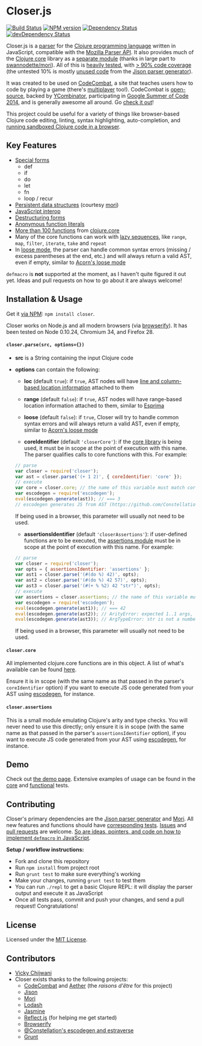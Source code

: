 Closer.js
=========

[![Build Status](https://travis-ci.org/vickychijwani/closer.js.svg?branch=master)](https://travis-ci.org/vickychijwani/closer.js)
[![NPM version](https://badge.fury.io/js/closer.svg)](http://badge.fury.io/js/closer)
[![Dependency Status](https://david-dm.org/vickychijwani/closer.js.svg)](https://david-dm.org/vickychijwani/closer.js)
[![devDependency Status](https://david-dm.org/vickychijwani/closer.js/dev-status.svg)](https://david-dm.org/vickychijwani/closer.js#info=devDependencies)


Closer.js is a [parser](src/grammar.y) for the [Clojure programming language](http://clojure.org/) written in JavaScript, compatible with the [Mozilla Parser API](https://developer.mozilla.org/en-US/docs/SpiderMonkey/Parser_API). It also provides much of the [Clojure core](http://clojuredocs.org/quickref/clojure%20core) library as a [separate module](src/closer-core.coffee) (thanks in large part to [swannodette/mori](http://swannodette.github.io/mori/)). All of this is [heavily tested](http://vickychijwani.github.io/closer.js/spec_runner.html), with [> 90% code coverage](http://vickychijwani.github.io/closer.js/coverage/src/index.html) (the untested 10% is mostly [unused code](http://vickychijwani.github.io/closer.js/coverage/src/parser.js.html) from the [Jison parser generator](http://zaach.github.io/jison/)).

It was created to be used on [CodeCombat](http://codecombat.com), a site that teaches users how to code by playing a game (there's [multiplayer](http://blog.codecombat.com/multiplayer-programming-tournament) too!). CodeCombat is [open-source](https://github.com/codecombat/codecombat), backed by [YCombinator](http://blog.codecombat.com/codecombat-in-y-combinator), participating in [Google Summer of Code 2014](https://www.google-melange.com/gsoc/org2/google/gsoc2014/codecombat), and is generally awesome all around. Go [check it out](http://codecombat.com)!

This project could be useful for a variety of things like browser-based Clojure code editing, linting, syntax highlighting, auto-completion, and [running sandboxed Clojure code in a browser](https://github.com/codecombat/aether).


Key Features
------------

 - [Special forms](http://vickychijwani.github.io/closer.js/spec_runner.html?spec=Closer%20parser)
   - def
   - if
   - do
   - let
   - fn
   - loop / recur
 - [Persistent data structures](http://vickychijwani.github.io/closer.js/spec_runner.html?spec=Closer%20parser) (courtesy [mori](http://swannodette.github.io/mori/))
 - [JavaScript interop](http://vickychijwani.github.io/closer.js/spec_runner.html?spec=Closer%20parser%20JavaScript%20interop)
 - [Destructuring forms](http://vickychijwani.github.io/closer.js/spec_runner.html?spec=Closer%20parser%20Destructuring%20forms)
 - [Anonymous function literals](http://vickychijwani.github.io/closer.js/spec_runner.html?spec=Closer%20parser%20Functions%20parses%20anonymous%20function%20literals.)
 - [More than 100 functions](http://vickychijwani.github.io/closer.js/spec_runner.html?spec=Closer%20core%20library) from [clojure.core](http://jafingerhut.github.io/cheatsheet-clj-1.3/cheatsheet-use-title-attribute-cdocs-summary.html)
 - Many of the core functions can work with [lazy sequences](http://clojure.org/sequences), like `range`, `map`, `filter`, `iterate`, `take` and `repeat`
 - In [loose mode](http://vickychijwani.github.io/closer.js/spec_runner.html?spec=Closer%20parser%20Loose%20mode), the parser can handle common syntax errors (missing / excess parentheses at the end, etc.) and will always return a valid AST, even if empty, similar to [Acorn's loose mode](https://github.com/marijnh/acorn#acorn_loosejs)

`defmacro` is __not__ supported at the moment, as I haven't quite figured it out yet. Ideas and pull requests on how to go about it are always welcome!


Installation & Usage
--------------------

Get it [via NPM](http://npm.im/closer): `npm install closer`.

Closer works on Node.js and all modern browsers (via [browserify](http://browserify.org/)). It has been tested on Node 0.10.24, Chromium 34, and Firefox 28.


#### `closer.parse(src, options={})`

 - __src__ is a String containing the input Clojure code

 - __options__ can contain the following:

   - __loc__ (default `true`): if `true`, AST nodes will have [line and column-based location information](https://developer.mozilla.org/en-US/docs/Mozilla/Projects/SpiderMonkey/Parser_API#Node_objects) attached to them

   - __range__ (default `false`): if `true`, AST nodes will have range-based location information attached to them, similar to [Esprima](http://esprima.org/doc/index.html#usage)

   - __loose__ (default `false`): if `true`, Closer will try to handle common syntax errors and will always return a valid AST, even if empty, similar to [Acorn's loose mode](https://github.com/marijnh/acorn#acorn_loosejs)

   - __coreIdentifier__ (default `'closerCore'`): if the [core library](src/closer-core.coffee) is being used, it must be in scope at the point of execution with this name. The parser qualifies calls to core functions with this. For example:
   ```js
   // parse
   var closer = require('closer');
   var ast = closer.parse('(+ 1 2)', { coreIdentifier: 'core' });
   // execute
   var core = closer.core; // the name of this variable must match coreIdentifier
   var escodegen = require('escodegen');
   eval(escodegen.generate(ast)); // === 3
   // escodegen generates JS from AST (https://github.com/Constellation/escodegen)
   ```
   If being used in a browser, this parameter will usually not need to be used.

   - __assertionsIdentifier__ (default `'closerAssertions'`): if user-defined functions are to be executed, the [assertions module](src/assertions.coffee) must be in scope at the point of execution with this name. For example:
   ```js
   // parse
   var closer = require('closer');
   var opts = { assertionsIdentifier: 'assertions' };
   var ast1 = closer.parse('(#(do %) 42)', opts);
   var ast2 = closer.parse('(#(do %) 42 57)', opts);
   var ast3 = closer.parse('(#(+ % %2) 42 "str")', opts);
   // execute
   var assertions = closer.assertions; // the name of this variable must match assertionsIdentifier
   var escodegen = require('escodegen');
   eval(escodegen.generate(ast1)); // === 42
   eval(escodegen.generate(ast2)); // ArityError: expected 1..1 args, got 2
   eval(escodegen.generate(ast3)); // ArgTypeError: str is not a number
   ```
   If being used in a browser, this parameter will usually not need to be used.


#### `closer.core`

All implemented clojure.core functions are in this object. A list of what's available can be found [here](http://vickychijwani.github.io/closer.js/spec_runner.html?spec=Closer%20core%20library).

Ensure it is in scope (with the same name as that passed in the parser's `coreIdentifier` option) if you want to execute JS code generated from your AST using [escodegen](https://github.com/Constellation/escodegen), for instance.


#### `closer.assertions`

This is a small module emulating Clojure's arity and type checks. You will never need to use this directly; only ensure it is in scope (with the same name as that passed in the parser's `assertionsIdentifier` option), if you want to execute JS code generated from your AST using [escodegen](https://github.com/Constellation/escodegen), for instance.



Demo
----

Check out [the demo page](https://vickychijwani.github.io/closer.js). Extensive examples of usage can be found in the [core](https://github.com/vickychijwani/closer.js/blob/master/spec/closer-core-spec.coffee) and [functional](https://github.com/vickychijwani/closer.js/blob/master/spec/functional-spec.coffee) tests.


Contributing
------------

Closer's primary dependencies are the [Jison parser generator](http://zaach.github.io/jison/) and [Mori](http://swannodette.github.io/mori/). All new features and functions should have [corresponding tests](spec/). [Issues](https://github.com/vickychijwani/closer.js/issues) and [pull requests](https://github.com/vickychijwani/closer.js/pulls) are welcome. [So are ideas, pointers, and code on how to implement `defmacro` in JavaScript](https://github.com/vickychijwani/closer.js/issues/6).

**Setup / workflow instructions:**

- Fork and clone this repository
- Run `npm install` from project root
- Run `grunt test` to make sure everything's working
- Make your changes, running `grunt test` to test them
- You can run `./repl` to get a basic Clojure REPL: it will display the parser output and execute it as JavaScript
- Once all tests pass, commit and push your changes, and send a pull request! Congratulations!

License
-------

Licensed under the [MIT License](LICENSE).


Contributors
------------

 - [Vicky Chijwani](http://github.com/vickychijwani)
 - Closer exists thanks to the following projects:
   - [CodeCombat](https://github.com/codecombat/codecombat/) and [Aether](https://github.com/codecombat/aether/) (the _raisons d'être_ for this project)
   - [Jison](http://zaach.github.io/jison/)
   - [Mori](http://swannodette.github.io/mori/)
   - [Lodash](http://lodash.com/)
   - [Jasmine](http://jasmine.github.io/)
   - [Reflect.js](https://github.com/zaach/reflect.js) (for helping me get started)
   - [Browserify](http://browserify.org/)
   - [@Constellation's escodegen and estraverse](https://github.com/Constellation?tab=repositories)
   - [Grunt](http://gruntjs.com/)
